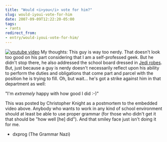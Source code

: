```yaml
---
title: "Would <i>you</i> vote for him?"
slug: would-iyoui-vote-for-him
date: 2007-09-09T12:22:20-05:00
tags:
- rants
redirect_from:
- entry/would-iyoui-vote-for-him/
---
```

[![youtube video](https://img.youtube.com/vi/nLi5B0Iefsk/0.jpg)](https://www.youtube.com/watch?v=nLi5B0Iefsk)
My thoughts: This guy is way too nerdy. That doesn't look too good on his part considering that I am a self-professed geek. But he didn't stop there, he also addressed the school board dressed in [Jedi robes](http://www.youtube.com/watch?v=ZJKkjcPLBzE). But, just because a guy is nerdy doesn't necessarily reflect upon his ability to perform the duties and obligations that come part and parcel with the position he is trying to fill. Oh, but wait... he's got a strike against him in that department as well:

"I'm *extremely* happy with how good I did :-)"

This was posted by Christopher Knight as a postmortem to the embedded video above. Anybody who wants to work in any kind of school environment should at least be able to use proper grammar (for those who didn't get it that should be "how well [he] did"). And that smiley face just isn't doing it for me.

- dxprog (The Grammar Nazi)
